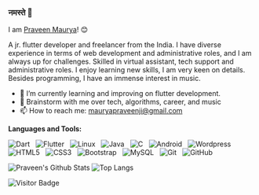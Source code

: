 ### नमस्ते 🙏
I am [Praveen Maurya](https://praveenmaurya.in)! 😊

<!--
**TheUltimate-Maurya/TheUltimate-Maurya** is a ✨ _special_ ✨ repository because its `README.md` (this file) appears on your GitHub profile.

Here are some ideas to get you started:

- 🔭 I’m currently working on ...
- 🌱 I’m currently learning ...
- 👯 I’m looking to collaborate on ...
- 🤔 I’m looking for help with ...
- 💬 Ask me about ...
- 📫 How to reach me: ...
- 😄 Pronouns: ...
- ⚡ Fun fact: ...
-->


A jr. flutter developer and freelancer from the India. I have diverse experience in terms of web development and administrative roles, and I am always up for challenges. Skilled in virtual assistant, tech support and administrative roles. I enjoy learning new skills, I am very keen on details. Besides programming, I have an immense interest in music.

- 🔭 I’m currently learning and improving on flutter development.
- 💬 Brainstorm with me over tech, algorithms, career, and music 
- 📫 How to reach me: mauryapraveenji@gmail.com

<!--
- 📝 [Resume](https://drive.google.com/file/d/1xAWtKXAAs9af9zsfEcwPkx6YQ7z52F0o/view?usp=sharing)
-->
**Languages and Tools:** 

![Dart](https://img.shields.io/badge/-Dart-black?logo=dart&style=social)&nbsp;&nbsp;
![Flutter](https://img.shields.io/badge/-Flutter%20Framework-black?logo=flutter&style=social)&nbsp;&nbsp;
![Linux](https://img.shields.io/badge/-Linux-black?logo=linux&style=social)&nbsp;&nbsp;
![Java](https://img.shields.io/badge/-Java-black?logo=java&style=social)&nbsp;&nbsp;
![C](https://img.shields.io/badge/-C-black?logo=c&style=social)&nbsp;&nbsp;
![Android](https://img.shields.io/badge/-Android-black?logo=android&style=social)&nbsp;&nbsp;
![Wordpress](https://img.shields.io/badge/-Wrodpress-black?logo=wordpress&style=social)&nbsp;&nbsp;
![HTML5](https://img.shields.io/badge/-HTML5-black?logo=html5&style=social)&nbsp;&nbsp;
![CSS3](https://img.shields.io/badge/-CSS3-black?logo=css3&style=social)&nbsp;&nbsp;
![Bootstrap](https://img.shields.io/badge/-Bootstrap-black?logo=bootstrap&style=social)&nbsp;&nbsp;
![MySQL](https://img.shields.io/badge/-MySQL-black?logo=mysql&style=social)&nbsp;&nbsp;
![Git](https://img.shields.io/badge/-Git-black?logo=git&style=social)&nbsp;&nbsp;
![GitHub](https://img.shields.io/badge/-GitHub-black?logo=github&style=social)&nbsp;&nbsp;


![Praveen's Github Stats](https://github-readme-stats.vercel.app/api?username=praveenmaurya09&count=public=true&show_icons=true&include_all_commits=true)
![Top Langs](https://github-readme-stats.vercel.app/api/top-langs/?username=praveenmaurya09&hide=TeX&layout=compact)

![Visitor Badge](https://visitor-badge.laobi.icu/badge?page_id=praveenmaurya09.praveenmaurya09)
